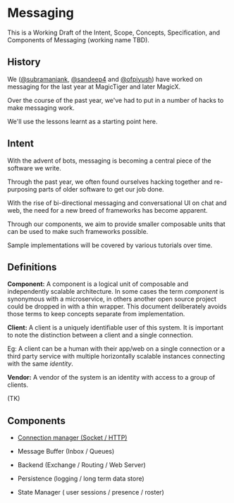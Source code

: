 # Messaging

This is a Working Draft of the Intent, Scope, Concepts, Specification, and Components of Messaging (working name TBD).


## History

We ([@subramaniank](https://github.com/subramaniank), [@sandeep4](https://github.com/Sandeep4) and [@ofpiyush](https://github.com/ofpiyush)) have worked on messaging for the last year at MagicTiger and later MagicX.

Over the course of the past year, we've had to put in a number of hacks to make messaging work.

We'll use the lessons learnt as a starting point here.


## Intent

With the advent of bots, messaging is becoming a central piece of the software we write.

Through the past year, we often found ourselves hacking together and re-purposing parts of older software to get our job done.

With the rise of bi-directional messaging and conversational UI on chat and web, the need for a new breed of frameworks has become apparent.

Through our components, we aim to provide smaller composable units that can be used to make such frameworks possible.

Sample implementations will be covered by various tutorials over time.

## Definitions

**Component:** A component is a logical unit of composable and independently scalable architecture.
In some cases the term *component* is synonymous with a microservice, in others another open source project could be dropped in with a thin wrapper. This document deliberately avoids those terms to keep concepts separate from implementation.

**Client:** A client is a uniquely identifiable user of this system. It is important to note the distinction between a client and a single connection.

Eg: A client can be a human with their app/web on a single connection or a third party service with multiple horizontally scalable instances connecting with the same *identity*.

**Vendor:** A vendor of the system is an identity with access to a group of clients.

(TK)

## Components

* [Connection manager (Socket / HTTP)](./ConnectionManager.md)

* Message Buffer (Inbox / Queues)

* Backend (Exchange / Routing / Web Server)

* Persistence (logging / long term data store)

* State Manager ( user sessions / presence / roster)
